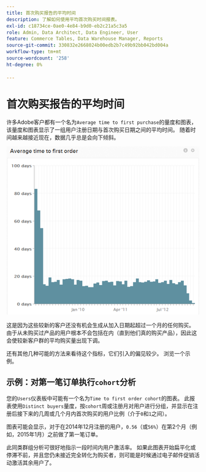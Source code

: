 ```yaml
---
title: 首次购买报告的平均时间
description: 了解如何使用平均首次购买时间报表。
exl-id: c18734ce-0ae0-4e84-b9d0-eb2c21a5c3a5
role: Admin, Data Architect, Data Engineer, User
feature: Commerce Tables, Data Warehouse Manager, Reports
source-git-commit: 330832e2668024b00edb2b7c49b92bb042bd004a
workflow-type: tm+mt
source-wordcount: '258'
ht-degree: 0%

---
```


# 首次购买报告的平均时间

许多Adobe客户都有一个名为`Average time to first purchase`的量度和图表，该量度和图表显示了一组用户注册日期与首次购买日期之间的平均时间。 随着时间越来越接近现在，数据几乎总是会向下倾斜。

![平均第一笔订购时间](../../assets/average-time-to-first-order.png)

这是因为这些较新的客户还没有机会生成从加入日期起超过一个月的任何购买。 由于从未购买过产品的用户根本不会包括在内（直到他们真的购买产品），因此这会使较新客户群的平均购买量出现下调。

还有其他几种可能的方法来看待这个指标，它们引入的偏见较少。 浏览一个示例。

## 示例：对第一笔订单执行`cohort`分析

您的`Users`仪表板中可能有一个名为`Time to first order cohort`的图表。 此报表使用`Distinct buyers`量度，按`cohort`周或注册月对用户进行分组，并显示在注册后接下来的几周或几个月内首次购买的用户比例（介于`0`和`1`之间）。

图表可能会显示，对于在2014年12月注册的用户，`0.56`（或`56%`）在第2个月（例如，2015年1月）之前做了第一笔订单。

此同类群组分析可很好地指示一段时间内用户激活率。 如果此图表开始扁平化或停滞不前，并且您仍未接近完全转化为购买者，则可能是时候通过电子邮件促销活动激活其余用户了。
